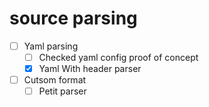 # source parsing
- [ ] Yaml parsing
  - [ ] Checked yaml config proof of concept
  - [X] Yaml With header parser
- [ ] Cutsom format
  - [ ] Petit parser